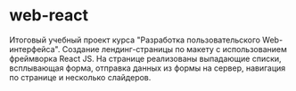 # web-react

Итоговый учебный проект курса "Разработка пользовательского Web-интерфейса". Создание лендинг-страницы по макету с использованием фреймворка React JS. На странице реализованы выпадающие списки, всплывающая форма, отправка данных из формы на сервер, навигация по странице и несколько слайдеров.
